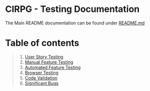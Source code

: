 # CIRPG - Testing Documentation

The Main README documentation can be found under [README.md](README.md)

# Table of contents

> 1.  [User Story Testing](#user-story-testing)
> 2.  [Manual Feature Testing](#manual-feature-testing)
> 3.  [Automated Feature Testing](#automated-feature-testing)
> 4.  [Browser Testing](#browser-testing)
> 5.  [Code Validation](#code-validation)
> 6.  [Significant Bugs](#significant-bugs)

